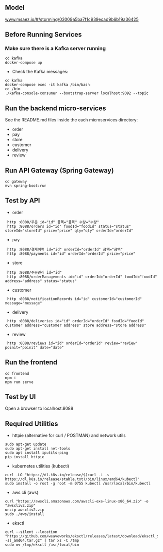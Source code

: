 # 

## Model
www.msaez.io/#/storming/03009a5ba7f1c939ecad9b6b19a36425

## Before Running Services
### Make sure there is a Kafka server running
```
cd kafka
docker-compose up
```
- Check the Kafka messages:
```
cd kafka
docker-compose exec -it kafka /bin/bash
cd /bin
./kafka-console-consumer --bootstrap-server localhost:9092 --topic
```

## Run the backend micro-services
See the README.md files inside the each microservices directory:

- order
- pay
- store
- customer
- delivery
- review


## Run API Gateway (Spring Gateway)
```
cd gateway
mvn spring-boot:run
```

## Test by API
- order
```
 http :8088/주문 id="id" 품목="품목" 수량="수량" 
 http :8088/orders id="id" foodId="foodId" status="status" storeId="storeId" price="price" qty="qty" orderId="orderId" 
```
- pay
```
 http :8088/결제이력 id="id" orderId="orderId" 금액="금액" 
 http :8088/payments id="id" orderId="orderId" price="price" 
```
- store
```
 http :8088/주문관리 id="id" 
 http :8088/orderManagements id="id" orderId="orderId" foodId="foodId" address="address" status="status" 
```
- customer
```
 http :8088/notificationRecords id="id" customerId="customerId" message="message" 
```
- delivery
```
 http :8088/deliveries id="id" orderId="orderId" foodId="foodId" customer address="customer address" store address="store address" 
```
- review
```
 http :8088/reviews id="id" orderId="orderId" review="review" poinit="poinit" date="date" 
```


## Run the frontend
```
cd frontend
npm i
npm run serve
```

## Test by UI
Open a browser to localhost:8088

## Required Utilities

- httpie (alternative for curl / POSTMAN) and network utils
```
sudo apt-get update
sudo apt-get install net-tools
sudo apt install iputils-ping
pip install httpie
```

- kubernetes utilities (kubectl)
```
curl -LO "https://dl.k8s.io/release/$(curl -L -s https://dl.k8s.io/release/stable.txt)/bin/linux/amd64/kubectl"
sudo install -o root -g root -m 0755 kubectl /usr/local/bin/kubectl
```

- aws cli (aws)
```
curl "https://awscli.amazonaws.com/awscli-exe-linux-x86_64.zip" -o "awscliv2.zip"
unzip awscliv2.zip
sudo ./aws/install
```

- eksctl 
```
curl --silent --location "https://github.com/weaveworks/eksctl/releases/latest/download/eksctl_$(uname -s)_amd64.tar.gz" | tar xz -C /tmp
sudo mv /tmp/eksctl /usr/local/bin
```

